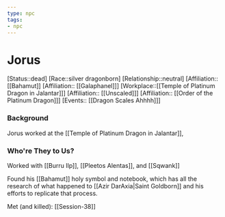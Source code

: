 ```yaml
---
type: npc
tags: 
- npc
---
```


# Jorus
[Status::dead]
[Race::silver dragonborn]
[Relationship::neutral]
[Affiliation::[[Bahamut]]
[Affiliation:: [[Galaphanel]]]
[Workplace::[[Temple of  Platinum Dragon in Jalantar]]]
[Affiliation:: [[Unscaled]]]
[Affiliation:: [[Order of the Platinum Dragon]]]
[Events:: [[Dragon Scales Ahhhh]]]

### Background
Jorus worked at the [[Temple of  Platinum Dragon in Jalantar]], 

### Who're They to Us?
Worked with [[Burru Ilp]], [[Pleetos Alentas]], and [[Sqwank]]

Found his [[Bahamut]] holy symbol and notebook, which has all the research of what happened to [[Azir DarAxia|Saint Goldborn]] and his efforts to replicate that process. 

Met (and killed): [[Session-38]] 